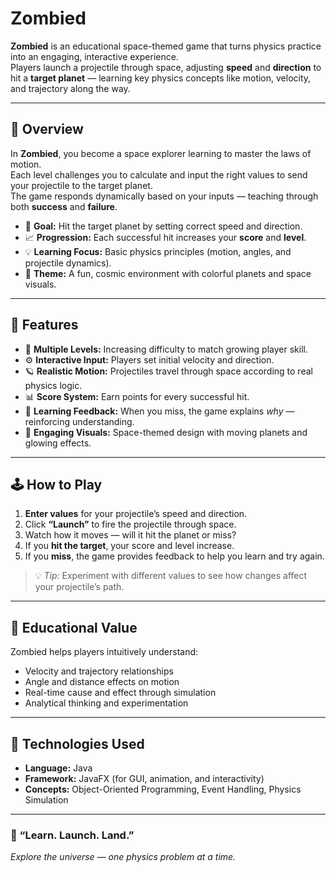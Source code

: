 # Zombied

**Zombied** is an educational space-themed game that turns physics practice into an engaging, interactive experience.  
Players launch a projectile through space, adjusting **speed** and **direction** to hit a **target planet** — learning key physics concepts like motion, velocity, and trajectory along the way.

---

## 🚀 Overview

In **Zombied**, you become a space explorer learning to master the laws of motion.  
Each level challenges you to calculate and input the right values to send your projectile to the target planet.  
The game responds dynamically based on your inputs — teaching through both **success** and **failure**.

- 🎯 **Goal:** Hit the target planet by setting correct speed and direction.  
- 📈 **Progression:** Each successful hit increases your **score** and **level**.  
- 💡 **Learning Focus:** Basic physics principles (motion, angles, and projectile dynamics).  
- 🌌 **Theme:** A fun, cosmic environment with colorful planets and space visuals.

---

## 🧩 Features

- 🌠 **Multiple Levels:** Increasing difficulty to match growing player skill.  
- ⚙️ **Interactive Input:** Players set initial velocity and direction.  
- 🪐 **Realistic Motion:** Projectiles travel through space according to real physics logic.  
- 📊 **Score System:** Earn points for every successful hit.  
- 🤖 **Learning Feedback:** When you miss, the game explains *why* — reinforcing understanding.  
- 🎨 **Engaging Visuals:** Space-themed design with moving planets and glowing effects.  

---

## 🕹️ How to Play

1. **Enter values** for your projectile’s speed and direction.  
2. Click **“Launch”** to fire the projectile through space.  
3. Watch how it moves — will it hit the planet or miss?  
4. If you **hit the target**, your score and level increase.  
5. If you **miss**, the game provides feedback to help you learn and try again.  

> 💡 *Tip:* Experiment with different values to see how changes affect your projectile’s path.

---

## 🧠 Educational Value

Zombied helps players intuitively understand:
- Velocity and trajectory relationships  
- Angle and distance effects on motion  
- Real-time cause and effect through simulation  
- Analytical thinking and experimentation  

---

## 🧰 Technologies Used

- **Language:** Java  
- **Framework:** JavaFX (for GUI, animation, and interactivity)  
- **Concepts:** Object-Oriented Programming, Event Handling, Physics Simulation  

---

### 🌌 “Learn. Launch. Land.”  
*Explore the universe — one physics problem at a time.*

